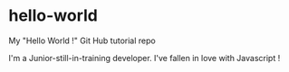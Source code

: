 # hello-world
My "Hello World !" Git Hub tutorial repo

I'm a Junior-still-in-training developer. I've fallen in love with Javascript !
